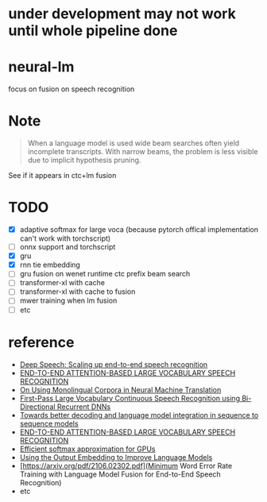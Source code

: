 # under development may not work until whole pipeline done

# neural-lm
focus on fusion on speech recognition

# Note 
> When a language model is used wide beam searches often yield
> incomplete transcripts. With narrow beams, the problem is less
> visible due to implicit hypothesis pruning.

See if it appears in ctc+lm fusion

# TODO
- [x] adaptive softmax for large voca (because pytorch offical implementation can't work with torchscript)
- [ ] onnx support and torchscript
- [x] gru
- [x] rnn tie embedding
- [ ] gru fusion on wenet runtime ctc prefix beam search
- [ ] transformer-xl with cache
- [ ] transformer-xl with cache to fusion 
- [ ] mwer training when lm fusion 
- [ ] etc

# reference
- [Deep Speech: Scaling up end-to-end speech recognition](https://arxiv.org/pdf/1412.5567.pdf) 
- [END-TO-END ATTENTION-BASED LARGE VOCABULARY SPEECH RECOGNITION](https://arxiv.org/pdf/1508.04395.pdf)
- [On Using Monolingual Corpora in Neural Machine Translation](https://arxiv.org/pdf/1503.03535.pdf)
- [First-Pass Large Vocabulary Continuous Speech Recognition using Bi-Directional Recurrent DNNs](https://arxiv.org/pdf/1408.2873.pdf)
- [Towards better decoding and language model integration in sequence to sequence models](https://arxiv.org/pdf/1612.02695.pdf)
- [END-TO-END ATTENTION-BASED LARGE VOCABULARY SPEECH RECOGNITION](https://arxiv.org/pdf/1508.04395.pdf)
- [Efficient softmax approximation for GPUs](https://arxiv.org/pdf/1609.04309.pdf)
- [Using the Output Embedding to Improve Language Models](https://arxiv.org/abs/1608.05859)
- [https://arxiv.org/pdf/2106.02302.pdf](Minimum Word Error Rate Training with Language Model Fusion for End-to-End Speech Recognition)
- etc

